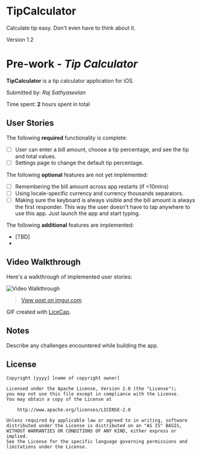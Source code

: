 # TipCalculator
Calculate tip easy. Don't even have to think about it.

Version 1.2

# Pre-work - *Tip Calculator*

**TipCalculator** is a tip calculator application for iOS.

Submitted by: *Raj Sathyaseelan*

Time spent: **2** hours spent in total

## User Stories

The following **required** functionality is complete:

* [ ] User can enter a bill amount, choose a tip percentage, and see the tip and total values.
* [ ] Settings page to change the default tip percentage.

The following **optional** features are not yet implemented:
* [ ] Remembering the bill amount across app restarts (if <10mins)
* [ ] Using locale-specific currency and currency thousands separators.
* [ ] Making sure the keyboard is always visible and the bill amount is always the first responder. This way the user doesn't have to tap anywhere to use this app. Just launch the app and start typing.

The following **additional** features are implemented:

- [TBD]
- 
## Video Walkthrough 

Here's a walkthrough of implemented user stories:

<img src='http://imgur.com/7a55e395-3228-4f5c-9010-e09810b1e7f3' title='Video Walkthrough' width='' alt='Video Walkthrough' />

<blockquote class="imgur-embed-pub" lang="en" data-id="gjFytZh"><a href="//imgur.com/gjFytZh">View post on imgur.com</a></blockquote><script async src="//s.imgur.com/min/embed.js" charset="utf-8"></script>

GIF created with [LiceCap](http://www.cockos.com/licecap/).

## Notes

Describe any challenges encountered while building the app.

## License

    Copyright [yyyy] [name of copyright owner]

    Licensed under the Apache License, Version 2.0 (the "License");
    you may not use this file except in compliance with the License.
    You may obtain a copy of the License at

        http://www.apache.org/licenses/LICENSE-2.0

    Unless required by applicable law or agreed to in writing, software
    distributed under the License is distributed on an "AS IS" BASIS,
    WITHOUT WARRANTIES OR CONDITIONS OF ANY KIND, either express or implied.
    See the License for the specific language governing permissions and
    limitations under the License.
